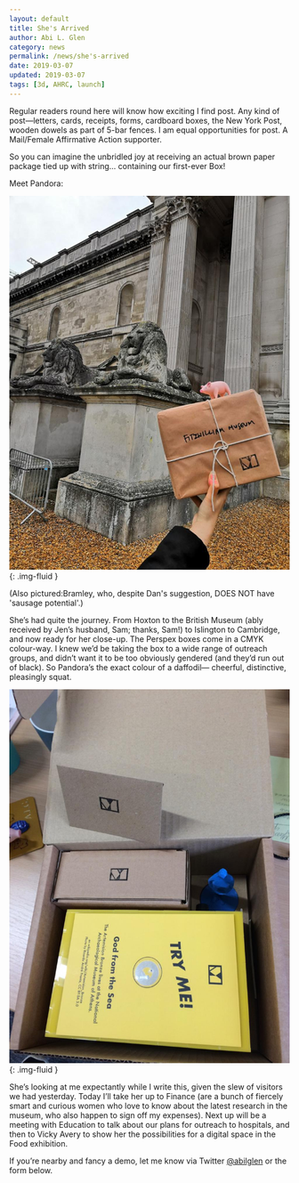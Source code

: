 ```yaml
---
layout: default
title: She's Arrived
author: Abi L. Glen
category: news
permalink: /news/she's-arrived
date: 2019-03-07
updated: 2019-03-07
tags: [3d, AHRC, launch]
---
```


Regular readers round here will know how exciting I find post. Any kind of post—letters, cards, receipts, forms, cardboard boxes, the New York Post, wooden dowels as part of 5-bar fences. I am equal opportunities for post. A Mail/Female Affirmative Action supporter. 

So you can imagine the unbridled joy at receiving an actual brown paper package tied up with string... containing our first-ever Box!

Meet Pandora:

  ![IMG-20190307-WA0010.jpg](/images/objects/IMG-20190307-WA0010.jpg){: .img-fluid }
       
(Also pictured:Bramley, who, despite Dan's suggestion, DOES NOT have 'sausage potential'.)

She’s had quite the journey. From Hoxton to the British Museum (ably received by Jen’s husband, Sam; thanks, Sam!) to Islington to Cambridge, and now ready for her close-up. The Perspex boxes come in a CMYK colour-way. I knew we’d be taking the box to a wide range of outreach groups, and didn’t want it to be too obviously gendered (and they’d run out of black). So Pandora’s the exact colour of a daffodil— cheerful, distinctive, pleasingly squat.

![IMG-20190307-WA0013.jpg](/images/objects/IMG-20190307-WA0013.jpg){: .img-fluid }

She’s looking at me expectantly while I write this, given the slew of visitors we had yesterday. Today I’ll take her up to Finance (are a bunch of fiercely smart and curious women who love to know about the latest research in the museum, who also happen to sign off my expenses). Next up will be a meeting with Education to talk about our plans for outreach to hospitals, and then to Vicky Avery to show her the possibilities for a digital space in the Food exhibition.

If you’re nearby and fancy a demo, let me know via Twitter <a href="https://twitter.com/abilglen">@abilglen</a> or the form below.
